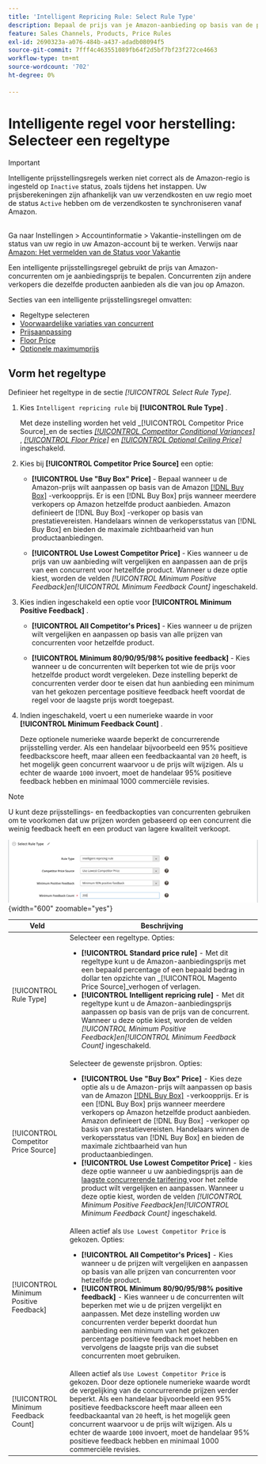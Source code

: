 ```yaml
---
title: 'Intelligent Repricing Rule: Select Rule Type'
description: Bepaal de prijs van je Amazon-aanbieding op basis van de prijs van een concurrent door een intelligente prijsregel te maken.
feature: Sales Channels, Products, Price Rules
exl-id: 2690323a-a076-484b-a437-adadb08094f5
source-git-commit: 7fff4c463551089fb64f2d5bf7bf23f272ce4663
workflow-type: tm+mt
source-wordcount: '702'
ht-degree: 0%

---
```


# Intelligente regel voor herstelling: Selecteer een regeltype

>[!IMPORTANT]
>
>Intelligente prijsstellingsregels werken niet correct als de Amazon-regio is ingesteld op `Inactive` status, zoals tijdens het instappen. Uw prijsberekeningen zijn afhankelijk van uw verzendkosten en uw regio moet de status `Active` hebben om de verzendkosten te synchroniseren vanaf Amazon. <br><br>
>
>Ga naar Instellingen > Accountinformatie > Vakantie-instellingen om de status van uw regio in uw Amazon-account bij te werken. Verwijs naar [ Amazon: Het vermelden van de Status voor Vakantie ](https://sellercentral.amazon.com/gp/help/help.html?itemID=200135620/&quot;target=&quot;_blank)

Een intelligente prijsstellingsregel gebruikt de prijs van Amazon-concurrenten om je aanbiedingsprijs te bepalen. Concurrenten zijn andere verkopers die dezelfde producten aanbieden als die van jou op Amazon.

Secties van een intelligente prijsstellingsregel omvatten:

- Regeltype selecteren
- [Voorwaardelijke variaties van concurrent](./competitor-conditional-variances.md)
- [Prijsaanpassing](./price-adjustment.md)
- [Floor Price](./floor-price.md)
- [Optionele maximumprijs](./optional-ceiling-price.md)

## Vorm het regeltype

Definieer het regeltype in de sectie _[!UICONTROL Select Rule Type]_.

1. Kies `Intelligent repricing rule` bij **[!UICONTROL Rule Type]** .

   Met deze instelling worden het veld _[!UICONTROL Competitor Price Source]_en de secties [_[!UICONTROL Competitor Conditional Variances]_](./competitor-conditional-variances.md) , [_[!UICONTROL Floor Price]_](./floor-price.md) en [_[!UICONTROL Optional Ceiling Price]_](./optional-ceiling-price.md) ingeschakeld.

1. Kies bij **[!UICONTROL Competitor Price Source]** een optie:

   - **[!UICONTROL Use "Buy Box" Price]** - Bepaal wanneer u de Amazon-prijs wilt aanpassen op basis van de Amazon [[!DNL Buy Box]](./buy-box-competitor-pricing.md) -verkoopprijs. Er is een [!DNL Buy Box] prijs wanneer meerdere verkopers op Amazon hetzelfde product aanbieden. Amazon definieert de [!DNL Buy Box] -verkoper op basis van prestatievereisten. Handelaars winnen de verkopersstatus van [!DNL Buy Box] en bieden de maximale zichtbaarheid van hun productaanbiedingen.

   - **[!UICONTROL Use Lowest Competitor Price]** - Kies wanneer u de prijs van uw aanbieding wilt vergelijken en aanpassen aan de prijs van een concurrent voor hetzelfde product. Wanneer u deze optie kiest, worden de velden _[!UICONTROL Minimum Positive Feedback]_en_[!UICONTROL Minimum Feedback Count]_ ingeschakeld.

1. Kies indien ingeschakeld een optie voor **[!UICONTROL Minimum Positive Feedback]** .

   - **[!UICONTROL All Competitor's Prices]** - Kies wanneer u de prijzen wilt vergelijken en aanpassen op basis van alle prijzen van concurrenten voor hetzelfde product.

   - **[!UICONTROL Minimum 80/90/95/98% positive feedback]** - Kies wanneer u de concurrenten wilt beperken tot wie de prijs voor hetzelfde product wordt vergeleken. Deze instelling beperkt de concurrenten verder door te eisen dat hun aanbieding een minimum van het gekozen percentage positieve feedback heeft voordat de regel voor de laagste prijs wordt toegepast.

1. Indien ingeschakeld, voert u een numerieke waarde in voor **[!UICONTROL Minimum Feedback Count]** .

   Deze optionele numerieke waarde beperkt de concurrerende prijsstelling verder. Als een handelaar bijvoorbeeld een 95% positieve feedbackscore heeft, maar alleen een feedbackaantal van `20` heeft, is het mogelijk geen concurrent waarvoor u de prijs wilt wijzigen. Als u echter de waarde `1000` invoert, moet de handelaar 95% positieve feedback hebben en minimaal 1000 commerciële revisies.

>[!NOTE]
>
>U kunt deze prijsstellings- en feedbackopties van concurrenten gebruiken om te voorkomen dat uw prijzen worden gebaseerd op een concurrent die weinig feedback heeft en een product van lagere kwaliteit verkoopt.

![ Intelligente het opnieuw bepalen regel - selecteer regeltype ](assets/ob-intelligent-price-rule-type.png){width="600" zoomable="yes"}

| Veld | Beschrijving |
|----------------------------------------|-----------------------------------------------------------------------------------------------------------------------------------------------------------------------------------------------------------------------------------------------------------------------------------------------------------------------------------------------------------------------------------------------------------------------------------------------------------------------------------------------------------------------------------------------------------------------------------------------------------------------------------------------------------------------------------------------------------------------------------------------------------------------------------------------------------------------------------------------------------------------------------------|
| [!UICONTROL Rule Type] | Selecteer een regeltype. Opties:<ul><li>**[!UICONTROL Standard price rule]** - Met dit regeltype kunt u de Amazon-aanbiedingsprijs met een bepaald percentage of een bepaald bedrag in dollar ten opzichte van _[!UICONTROL Magento Price Source]_verhogen of verlagen. </li><li>**[!UICONTROL Intelligent repricing rule]** - Met dit regeltype kunt u de Amazon-aanbiedingsprijs aanpassen op basis van de prijs van de concurrent. Wanneer u deze optie kiest, worden de velden _[!UICONTROL Minimum Positive Feedback]_en_[!UICONTROL Minimum Feedback Count]_ ingeschakeld.</li></ul> |
| [!UICONTROL Competitor Price Source] | Selecteer de gewenste prijsbron. Opties:<ul><li>**[!UICONTROL Use "Buy Box" Price]** - Kies deze optie als u de Amazon-prijs wilt aanpassen op basis van de Amazon [[!DNL Buy Box]](./buy-box-competitor-pricing.md) -verkoopprijs. Er is een [!DNL Buy Box] prijs wanneer meerdere verkopers op Amazon hetzelfde product aanbieden. Amazon definieert de [!DNL Buy Box] -verkoper op basis van prestatievereisten. Handelaars winnen de verkopersstatus van [!DNL Buy Box] en bieden de maximale zichtbaarheid van hun productaanbiedingen.</li><li>**[!UICONTROL Use Lowest Competitor Price]** - kies deze optie wanneer u uw aanbiedingsprijs aan de [ laagste concurrerende tarifering ](./lowest-competitor-pricing.md) voor het zelfde product wilt vergelijken en aanpassen. Wanneer u deze optie kiest, worden de velden _[!UICONTROL Minimum Positive Feedback]_en_[!UICONTROL Minimum Feedback Count]_ ingeschakeld.</li></ul> |
| [!UICONTROL Minimum Positive Feedback] | Alleen actief als `Use Lowest Competitor Price` is gekozen. Opties:<ul><li>**[!UICONTROL All Competitor's Prices]** - Kies wanneer u de prijzen wilt vergelijken en aanpassen op basis van alle prijzen van concurrenten voor hetzelfde product.</li><li>**[!UICONTROL Minimum 80/90/95/98% positive feedback]** - Kies wanneer u de concurrenten wilt beperken met wie u de prijzen vergelijkt en aanpassen. Met deze instelling worden uw concurrenten verder beperkt doordat hun aanbieding een minimum van het gekozen percentage positieve feedback moet hebben en vervolgens de laagste prijs van die subset concurrenten moet gebruiken.</li></ul> |
| [!UICONTROL Minimum Feedback Count] | Alleen actief als `Use Lowest Competitor Price` is gekozen. Door deze optionele numerieke waarde wordt de vergelijking van de concurrerende prijzen verder beperkt. Als een handelaar bijvoorbeeld een 95% positieve feedbackscore heeft maar alleen een feedbackaantal van `20` heeft, is het mogelijk geen concurrent waarvoor u de prijs wilt wijzigen. Als u echter de waarde `1000` invoert, moet de handelaar 95% positieve feedback hebben en minimaal 1000 commerciële revisies. |

